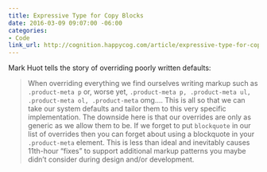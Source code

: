 ```yaml
---
title: Expressive Type for Copy Blocks
date: 2016-03-09 09:07:00 -06:00
categories:
- Code
link_url: http://cognition.happycog.com/article/expressive-type-for-copy-blocks
---
```


Mark Huot tells the story of overriding poorly written defaults:

> When overriding everything we find ourselves writing markup such as `.product-meta p` or, worse yet, `.product-meta p, .product-meta ul, .product-meta ol, .product-meta` omg…. This is all so that we can take our system defaults and tailor them to this very specific implementation. The downside here is that our overrides are only as generic as we allow them to be. If we forget to put `blockquote` in our list of overrides then you can forget about using a blockquote in your `.product-meta` element. This is less than ideal and inevitably causes 11th-hour “fixes” to support additional markup patterns you maybe didn’t consider during design and/or development.
